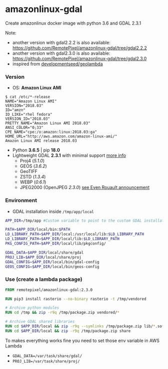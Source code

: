 # amazonlinux-gdal

Create amazonlinux docker image with python 3.6 and GDAL 2.3.1

Note:
- another version with gdal2.2.2 is also available: https://github.com/RemotePixel/amazonlinux-gdal/tree/gdal2.2.2
- another version with gdal2.3.0 is also available: https://github.com/RemotePixel/amazonlinux-gdal/tree/gdal2.3.0
- inspired from [developmentseed/geolambda](https://github.com/developmentseed/geolambda)

### Version

- OS: **Amazon Linux AMI**
```
$ cat /etc/*-release
NAME="Amazon Linux AMI"
VERSION="2018.03"
ID="amzn"
ID_LIKE="rhel fedora"
VERSION_ID="2018.03"
PRETTY_NAME="Amazon Linux AMI 2018.03"
ANSI_COLOR="0;33"
CPE_NAME="cpe:/o:amazon:linux:2018.03:ga"
HOME_URL="http://aws.amazon.com/amazon-linux-ami/"
Amazon Linux AMI release 2018.03
```



- Python **3.6.5** | pip **18.0**
- Lightweight GDAL **2.3.1** with minimal support [more info](https://trac.osgeo.org/gdal/wiki/BuildingOnUnixWithMinimizedDrivers#no1)
  - Proj4 (*5.1.0*)
  - GEOS (*3.6.2*)
  - GeoTIFF
  - ZSTD (*1.3.4*)
  - WEBP (*0.6.1*)
  - JPEG2000 (OpenJPEG *2.3.0*) [see Even Rouault announcement](https://erouault.blogspot.ca/2017/10/optimizing-jpeg2000-decoding.html)

### Environment

- GDAL installation inside `/tmp/app/local`

```bash
APP_DIR=/tmp/app #Custom variable to point to the custom GDAL installation

PATH=$APP_DIR/local/bin:$PATH
LD_LIBRARY_PATH=$APP_DIR/local:/usr/local/lib:$LD_LIBRARY_PATH
LD_LIBRARY_PATH=$APP_DIR/local/lib:$LD_LIBRARY_PATH
PKG_CONFIG_PATH=$APP_DIR/local/lib/pkgconfig/

GDAL_DATA=$APP_DIR/local/share/gdal
PROJ_LIB=$APP_DIR/local/share/proj
GDAL_CONFIG=$APP_DIR/local/bin/gdal-config
GEOS_CONFIG=$APP_DIR/local/bin/geos-config
```

### Use (create a lambda package)

```Dockerfile
FROM remotepixel/amazonlinux-gdal:2.3.0

RUN pip3 install rasterio --no-binary rasterio -t /tmp/vendored

# Archive python modules
RUN cd /tmp && zip -r9q /tmp/package.zip vendored/*

# Archive GDAL shared libraries
RUN cd $APP_DIR/local && zip -r9q --symlinks /tmp/package.zip lib/*.so*
RUN cd $APP_DIR/local && zip -r9q /tmp/package.zip share
```

To makes everything works fine you need to set those env variable in AWS Lambda
- `GDAL_DATA=/var/task/share/gdal/`
- `PROJ_LIB=/var/task/share/proj/`
